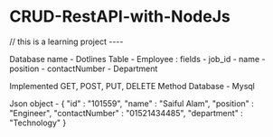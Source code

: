 # CRUD-RestAPI-with-NodeJs

// this is a learning project ----


Database name - Dotlines
Table - Employee
  : fields
		- job_id
		- name
		- position
		- contactNumber
		- Department

Implemented GET, POST, PUT, DELETE Method
Database - Mysql 



Json object -
{
	"id" : "101559",
	"name" : "Saiful Alam",
	"position" : "Engineer",
	"contactNumber" : "01521434485",
	"department" : "Technology"
}
